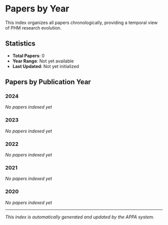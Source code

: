 # Papers by Year

This index organizes all papers chronologically, providing a temporal view of PHM research evolution.

## Statistics

- **Total Papers**: 0
- **Year Range**: Not yet available
- **Last Updated**: Not yet initialized

## Papers by Publication Year

### 2024

*No papers indexed yet*

### 2023

*No papers indexed yet*

### 2022

*No papers indexed yet*

### 2021

*No papers indexed yet*

### 2020

*No papers indexed yet*

---

*This index is automatically generated and updated by the APPA system.*
